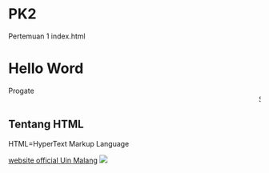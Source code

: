 # PK2
Pertemuan 1 index.html
<h1>Hello Word</h1>
<a>Progate</a>
<marquee>Selamat Datang</marquee>
<h2>Tentang HTML</h2>
<p>HTML=HyperText Markup Language</p>
<a href="www.matematika.uin-malang.ac.id"> website official Uin Malang</a>
<img src="https://id.pinterest.com/pin/2744449767003201/">
